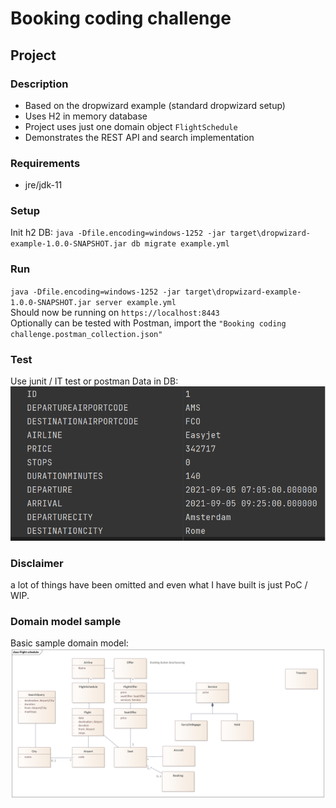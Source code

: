 # Booking coding challenge

## Project
### Description
- Based on the dropwizard example (standard dropwizard setup)
- Uses H2 in memory database
- Project uses just one domain object `FlightSchedule`
- Demonstrates the REST API and search implementation

### Requirements
- jre/jdk-11

### Setup
Init h2 DB:
`java -Dfile.encoding=windows-1252 -jar target\dropwizard-example-1.0.0-SNAPSHOT.jar db migrate example.yml`

### Run
`java -Dfile.encoding=windows-1252 -jar target\dropwizard-example-1.0.0-SNAPSHOT.jar server example.yml`<br/>
Should now be running on `https://localhost:8443` <br/>
Optionally can be tested with Postman, import the `"Booking coding challenge.postman_collection.json"`

### Test
Use junit / IT test or postman
Data in DB:<br/>
![](data.png)

### Disclaimer
a lot of things have been omitted and even what I have built is just PoC / WIP.

### Domain model sample
Basic sample domain model:<br/>
![](Domain.png)
